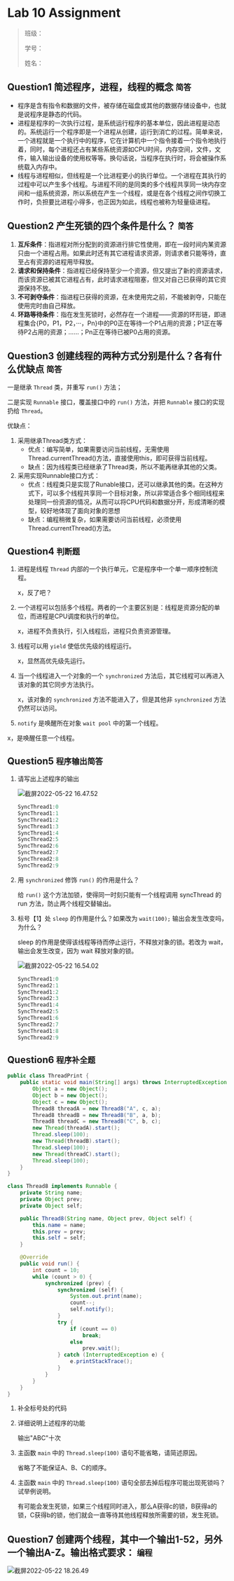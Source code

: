 # Lab 10 Assignment

> 班级：
> 
> 学号：
> 
> 姓名：

## Question1 简述程序，进程，线程的概念 `简答`

- 程序是含有指令和数据的文件，被存储在磁盘或其他的数据存储设备中，也就是说程序是静态的代码。
- 进程是程序的一次执行过程，是系统运行程序的基本单位，因此进程是动态的。系统运行一个程序即是一个进程从创建，运行到消亡的过程。简单来说，一个进程就是一个执行中的程序，它在计算机中一个指令接着一个指令地执行着，同时，每个进程还占有某些系统资源如CPU时间，内存空间，文件，文件，输入输出设备的使用权等等。换句话说，当程序在执行时，将会被操作系统载入内存中。
- 线程与进程相似，但线程是一个比进程更小的执行单位。一个进程在其执行的过程中可以产生多个线程。与进程不同的是同类的多个线程共享同一块内存空间和一组系统资源，所以系统在产生一个线程，或是在各个线程之间作切换工作时，负担要比进程小得多，也正因为如此，线程也被称为轻量级进程。

## Question2 产生死锁的四个条件是什么？ `简答`

1. **互斥条件**：指进程对所分配到的资源进行排它性使用，即在一段时间内某资源只由一个进程占用。如果此时还有其它进程请求资源，则请求者只能等待，直至占有资源的进程用毕释放。
2. **请求和保持条件**：指进程已经保持至少一个资源，但又提出了新的资源请求，而该资源已被其它进程占有，此时请求进程阻塞，但又对自己已获得的其它资源保持不放。
3. **不可剥夺条件**：指进程已获得的资源，在未使用完之前，不能被剥夺，只能在使用完时由自己释放。
4. **环路等待条件**：指在发生死锁时，必然存在一个进程——资源的环形链，即进程集合{P0，P1，P2，···，Pn}中的P0正在等待一个P1占用的资源；P1正在等待P2占用的资源；……；Pn正在等待已被P0占用的资源。

## Question3 创建线程的两种方式分别是什么？各有什么优缺点 `简答` 

一是继承 `Thread` 类，并重写 `run()` 方法；

二是实现 `Runnable` 接口，覆盖接口中的 `run()` 方法，并把 `Runnable` 接口的实现扔给 `Thread`。

优缺点：

1. 采用继承Thread类方式：
   - 优点：编写简单，如果需要访问当前线程，无需使用Thread.currentThread()方法，直接使用this，即可获得当前线程。
   - 缺点：因为线程类已经继承了Thread类，所以不能再继承其他的父类。
2. 采用实现Runnable接口方式：
   - 优点：线程类只是实现了Runable接口，还可以继承其他的类。在这种方式下，可以多个线程共享同一个目标对象，所以非常适合多个相同线程来处理同一份资源的情况，从而可以将CPU代码和数据分开，形成清晰的模型，较好地体现了面向对象的思想
   - 缺点：编程稍微复杂，如果需要访问当前线程，必须使用Thread.currentThread()方法。

## Question4 `判断题`

1. 进程是线程 `Thread` 内部的一个执行单元，它是程序中一个单一顺序控制流程。

   x，反了吧？

2. 一个进程可以包括多个线程。两者的一个主要区别是：线程是资源分配的单位，而进程是CPU调度和执行的单位。

   x，进程不负责执行，引入线程后，进程只负责资源管理。

3. 线程可以用 `yield` 使低优先级的线程运行。

   x，显然高优先级先运行。

4. 当一个线程进入一个对象的一个 `synchronized` 方法后，其它线程可以再进入该对象的其它同步方法执行。

   x，该对象的 `synchronized` 方法不能进入了，但是其他非 `synchronized` 方法仍然可以访问。

5.  `notify` 是唤醒所在对象 `wait pool` 中的第一个线程。

   x，是唤醒任意一个线程。

## Question5  `程序输出简答`

1. 请写出上述程序的输出

   ![截屏2022-05-22 16.47.52](https://raw.githubusercontent.com/hjc-owo/hjc-owo.github.io/img/202205221649194.png)

   ```java
   SyncThread1:0
   SyncThread1:1
   SyncThread1:2
   SyncThread1:3
   SyncThread1:4
   SyncThread2:5
   SyncThread2:6
   SyncThread2:7
   SyncThread2:8
   SyncThread2:9
   ```

2. 用 `synchronized` 修饰 `run()` 的作用是什么？

   给 `run()` 这个方法加锁，使得同一时刻只能有一个线程调用 syncThread 的 run 方法，防止两个线程交替输出。

3. 标号【1】处 `sleep` 的作用是什么？如果改为 `wait(100);` 输出会发生改变吗，为什么？

   sleep 的作用是使得该线程等待而停止运行，不释放对象的锁。若改为 wait，输出会发生改变，因为 wait 释放对象的锁。

   ![截屏2022-05-22 16.54.02](https://raw.githubusercontent.com/hjc-owo/hjc-owo.github.io/img/202205221654835.png)

   ```java
   SyncThread1:0
   SyncThread2:1
   SyncThread1:2
   SyncThread2:3
   SyncThread1:4
   SyncThread2:5
   SyncThread1:6
   SyncThread2:7
   SyncThread1:8
   SyncThread2:9
   ```

## Question6 `程序补全题`

```java
public class ThreadPrint {
    public static void main(String[] args) throws InterruptedException {
        Object a = new Object();
        Object b = new Object();
        Object c = new Object();
        Thread8 threadA = new Thread8("A", c, a);
        Thread8 threadB = new Thread8("B", a, b);
        Thread8 threadC = new Thread8("C", b, c);
        new Thread(threadA).start();
        Thread.sleep(100);
        new Thread(threadB).start();
        Thread.sleep(100);
        new Thread(threadC).start();
        Thread.sleep(100);
    }
}

class Thread8 implements Runnable {
    private String name;
    private Object prev;
    private Object self;

    public Thread8(String name, Object prev, Object self) {
        this.name = name;
        this.prev = prev;
        this.self = self;
    }

    @Override
    public void run() {
        int count = 10;
        while (count > 0) {
            synchronized (prev) {
                synchronized (self) {
                    System.out.print(name);
                    count--;
                    self.notify();
                }
                try {
                    if (count == 0)
                        break;
                    else
                        prev.wait();
                } catch (InterruptedException e) {
                    e.printStackTrace();
                }
            }
        }
    }
}
```

1. 补全标号处的代码

2. 详细说明上述程序的功能

   输出"ABC"十次

3. 主函数 `main` 中的 `Thread.sleep(100)` 语句不能省略，请简述原因。

   省略了不能保证A、B、C的顺序。

4. 主函数 `main` 中的 `Thread.sleep(100)` 语句全部去掉后程序可能出现死锁吗？试举例说明。

   有可能会发生死锁，如果三个线程同时进入，那么A获得c的锁，B获得a的锁，C获得b的锁，他们就会一直等待其他线程释放所需要的锁，发生死锁。

## Question7 创建两个线程，其中一个输出1-52，另外一个输出A-Z。输出格式要求： `编程`

![截屏2022-05-22 18.26.49](https://raw.githubusercontent.com/hjc-owo/hjc-owo.github.io/img/202205221829240.png)